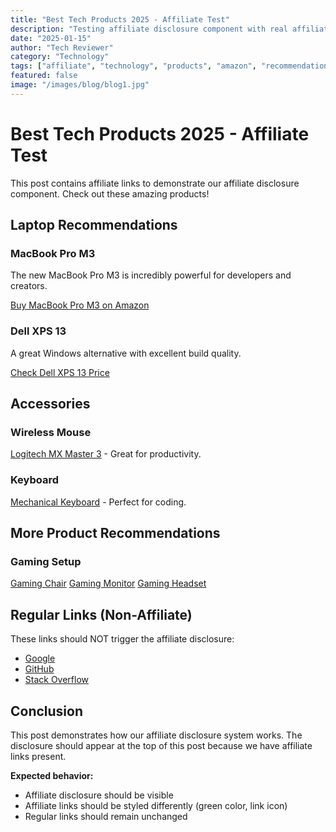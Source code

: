 ```yaml
---
title: "Best Tech Products 2025 - Affiliate Test"
description: "Testing affiliate disclosure component with real affiliate links and product recommendations."
date: "2025-01-15"
author: "Tech Reviewer"
category: "Technology"
tags: ["affiliate", "technology", "products", "amazon", "recommendations"]
featured: false
image: "/images/blog/blog1.jpg"
---
```


# Best Tech Products 2025 - Affiliate Test

This post contains affiliate links to demonstrate our affiliate disclosure component. Check out these amazing products!

## Laptop Recommendations

### MacBook Pro M3
The new MacBook Pro M3 is incredibly powerful for developers and creators. 

<a href="https://www.amazon.com/dp/B0CM5JV268" target="_blank" rel="noopener noreferrer sponsored">Buy MacBook Pro M3 on Amazon</a>

### Dell XPS 13
A great Windows alternative with excellent build quality.

<a href="https://www.amazon.com/dp/B08YKDYWK5" target="_blank" rel="noopener noreferrer sponsored" class="affiliate-secondary">Check Dell XPS 13 Price</a>

## Accessories

### Wireless Mouse
<a href="https://amzn.to/3abc123" target="_blank" rel="noopener noreferrer sponsored" class="affiliate-outline">Logitech MX Master 3</a> - Great for productivity.

### Keyboard
<a href="https://www.amazon.com/dp/B07ZGDPT4M" target="_blank" rel="noopener noreferrer sponsored">Mechanical Keyboard</a> - Perfect for coding.

## More Product Recommendations

### Gaming Setup
<a href="https://www.amazon.com/dp/B08XYZ123" target="_blank" rel="noopener noreferrer sponsored">Gaming Chair</a>
<a href="https://www.amazon.com/dp/B08ABC456" target="_blank" rel="noopener noreferrer sponsored" class="affiliate-secondary">Gaming Monitor</a>
<a href="https://www.amazon.com/dp/B08DEF789" target="_blank" rel="noopener noreferrer sponsored" class="affiliate-outline">Gaming Headset</a>

## Regular Links (Non-Affiliate)

These links should NOT trigger the affiliate disclosure:

- [Google](https://www.google.com)
- [GitHub](https://github.com)
- [Stack Overflow](https://stackoverflow.com)

## Conclusion

This post demonstrates how our affiliate disclosure system works. The disclosure should appear at the top of this post because we have affiliate links present.

**Expected behavior:**
- Affiliate disclosure should be visible
- Affiliate links should be styled differently (green color, link icon)
- Regular links should remain unchanged 